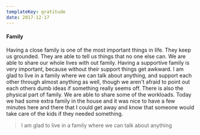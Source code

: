 ```yaml
---
templateKey: gratitude
date: 2017-12-17
---
```


#### Family

Having a close family is one of the most important things in life. They keep us grounded. They are able to tell us things that no one else can. We are able to share our whole lives with out family. Having a supportive family is very important, because without their support things get awkward. I am glad to live in a family where we can talk about anything, and support each other through almost anything as well, though we aren't afraid to point out each others dumb ideas if something really seems off. There is also the physical part of family. We are able to share some of the workloads. Today we had some extra family in the house and it was nice to have a few minutes here and there that I could get away and know that someone would take care of the kids if they needed something.

> I am glad to live in a family where we can talk about anything
